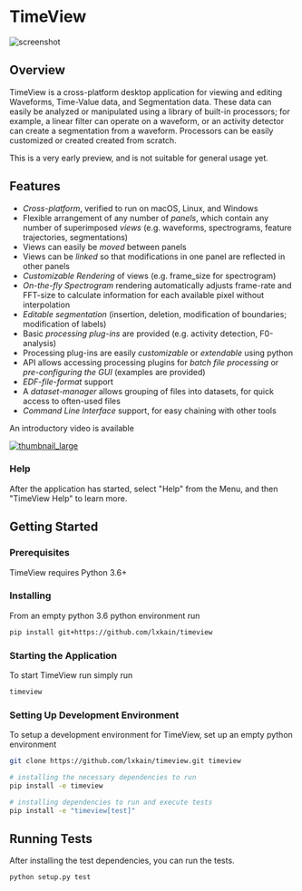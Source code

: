 # TimeView

![screenshot](docs/source/TimeView.png)

## Overview

TimeView is a cross-platform desktop application for viewing and editing
Waveforms, Time-Value data, and Segmentation data. 
These data can easily be analyzed or manipulated using a library of built-in processors;
for example, a linear filter can operate on a waveform, or an activity detector can create a segmentation from a waveform.
Processors can be easily customized or created created from scratch.

This is a very early preview, and is not suitable for general usage yet.

## Features

* *Cross-platform*, verified to run on macOS, Linux, and Windows
* Flexible arrangement of any number of *panels*, which contain any number of superimposed *views* (e.g. waveforms, spectrograms, feature trajectories, segmentations)
* Views can easily be *moved* between panels
* Views can be *linked* so that modifications in one panel are reflected in other panels
* *Customizable Rendering* of views (e.g. frame_size for spectrogram)
* *On-the-fly Spectrogram* rendering automatically adjusts frame-rate and FFT-size to calculate information for each available pixel without interpolation
* *Editable segmentation* (insertion, deletion, modification of boundaries; modification of labels)
* Basic *processing plug-ins* are provided (e.g. activity detection, F0-analysis)
* Processing plug-ins are easily *customizable* or *extendable* using python
* API allows accessing processing plugins for *batch file processing* or *pre-configuring the GUI* (examples are provided)
* *EDF-file-format* support
* A *dataset-manager* allows grouping of files into datasets, for quick access to often-used files
* *Command Line Interface* support, for easy chaining with other tools

An introductory video is available 

[![thumbnail_large](https://i.vimeocdn.com/video/670176079_640.jpg)](https://vimeo.com/245480108 "TimeView Demo")

### Help

After the application has started, select "Help" from the Menu, and then "TimeView Help" to learn more.

## Getting Started

### Prerequisites

TimeView requires Python 3.6+

### Installing

From an empty python 3.6 python environment run

```bash
pip install git+https://github.com/lxkain/timeview
```

### Starting the Application

To start TimeView run simply run 

```bash
timeview
```

### Setting Up Development Environment

To setup a development environment for TimeView, set up an empty python environment

```bash
git clone https://github.com/lxkain/timeview.git timeview

# installing the necessary dependencies to run
pip install -e timeview

# installing dependencies to run and execute tests
pip install -e "timeview[test]"
```

## Running Tests

After installing the test dependencies, you can run the tests.

```bash
python setup.py test
```
